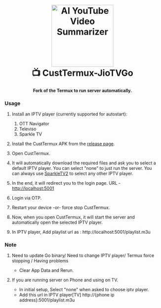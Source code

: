 <h1 align="center">
  <br>
  <a href="https://github.com/siddharthsky/ai-video-summarizer-and-timestamp-generator-LLM-p"><img src="https://github.com/siddharthsky/CustTermux-JioTVGo/blob/5e4151627498699e8f2b030479a4abc69f638a85/_assets/full-pg-cir-crop.png" alt="AI YouTube Video Summarizer" width="200"></a>
  <br>
   📺 CustTermux-JioTVGo
  <br>
</h1>

<h4 align="center">Fork of the Termux to run server automatically. </h4>



### Usage

1. Install an IPTV player (currently supported for autostart):
    1. OTT Navigator
    2. Televiso
    3. Sparkle TV

2. Install the CustTermux APK from the [release page](https://github.com/siddharthsky/CustTermux-JioTVGo/releases).

3. Open CustTermux.

4. It will automatically download the required files and ask you to select a default IPTV player. You can select "none" to just run the server. You can always use [SparkleTV2](https://github.com/siddharthsky/SparkleTV2-auto-service) to select any other IPTV player.

5. In the end, it will redirect you to the login page. URL - [http://localhost:5001](http://localhost:5001)

6. Login via OTP.

7. Restart your device -or- force stop CustTermux.

8. Now, when you open CustTermux, it will start the server and automatically open the selected IPTV player.

9. In IPTV player, Add playlist url as : http://localhost:5001/playlist.m3u

### Note

1. Need to update Go binary/ Need to change IPTV player/ Termux force stopping / Having problems
    - Clear App Data and Rerun.
  
2. If you are running server on Phone and using on TV.
   - In initial setup, Select "none" when asked to choose iptv player.
   - Add this url in IPTV player[TV] http://{phone ip address}:5001/playlist.m3u 
    



